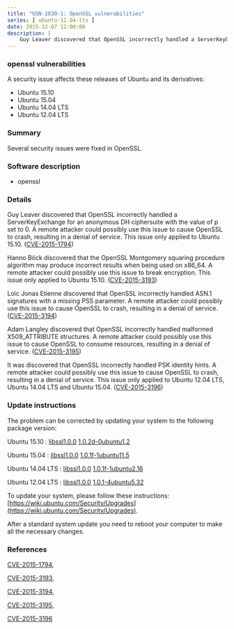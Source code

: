 ```yaml
---
title: "USN-2830-1: OpenSSL vulnerabilities"
series: [ ubuntu-12.04-lts ]
date: 2015-12-07 12:00:00
description: |
    Guy Leaver discovered that OpenSSL incorrectly handled a ServerKeyExchange for an anonymous DH ciphersuite with the value of p set to 0. A remote attacker could possibly use this issue to cause OpenSSL to crash, resulting in a denial of service. This issue only applied to Ubuntu 15.10. ([CVE-2015-1794](http://people.ubuntu.com/~ubuntu-security/cve/CVE-2015-1794))
--- 
```

 
### openssl vulnerabilities

A security issue affects these releases of Ubuntu and its derivatives:

* Ubuntu 15.10
* Ubuntu 15.04
* Ubuntu 14.04 LTS
* Ubuntu 12.04 LTS

### Summary

Several security issues were fixed in OpenSSL. 

### Software description

* openssl 

### Details

Guy Leaver discovered that OpenSSL incorrectly handled a ServerKeyExchange for an anonymous DH ciphersuite with the value of p set to 0. A remote attacker could possibly use this issue to cause OpenSSL to crash, resulting in a denial of service. This issue only applied to Ubuntu 15.10. ([CVE-2015-1794](http://people.ubuntu.com/~ubuntu-security/cve/CVE-2015-1794))

Hanno Böck discovered that the OpenSSL Montgomery squaring procedure algorithm may produce incorrect results when being used on x86_64. A remote attacker could possibly use this issue to break encryption. This issue only applied to Ubuntu 15.10. ([CVE-2015-3193](http://people.ubuntu.com/~ubuntu-security/cve/CVE-2015-3193))

Loïc Jonas Etienne discovered that OpenSSL incorrectly handled ASN.1 signatures with a missing PSS parameter. A remote attacker could possibly use this issue to cause OpenSSL to crash, resulting in a denial of service. ([CVE-2015-3194](http://people.ubuntu.com/~ubuntu-security/cve/CVE-2015-3194))

Adam Langley discovered that OpenSSL incorrectly handled malformed X509_ATTRIBUTE structures. A remote attacker could possibly use this issue to cause OpenSSL to consume resources, resulting in a denial of service. ([CVE-2015-3195](http://people.ubuntu.com/~ubuntu-security/cve/CVE-2015-3195))

It was discovered that OpenSSL incorrectly handled PSK identity hints. A remote attacker could possibly use this issue to cause OpenSSL to crash, resulting in a denial of service. This issue only applied to Ubuntu 12.04 LTS, Ubuntu 14.04 LTS and Ubuntu 15.04. ([CVE-2015-3196](http://people.ubuntu.com/~ubuntu-security/cve/CVE-2015-3196)) 

### Update instructions

The problem can be corrected by updating your system to the following package version:

Ubuntu 15.10
 : [libssl1.0.0](https://launchpad.net/ubuntu/+source/openssl) <span> [1.0.2d-0ubuntu1.2](https://launchpad.net/ubuntu/+source/openssl/1.0.2d-0ubuntu1.2) </span> 

Ubuntu 15.04
 : [libssl1.0.0](https://launchpad.net/ubuntu/+source/openssl) <span> [1.0.1f-1ubuntu11.5](https://launchpad.net/ubuntu/+source/openssl/1.0.1f-1ubuntu11.5) </span> 

Ubuntu 14.04 LTS
 : [libssl1.0.0](https://launchpad.net/ubuntu/+source/openssl) <span> [1.0.1f-1ubuntu2.16](https://launchpad.net/ubuntu/+source/openssl/1.0.1f-1ubuntu2.16) </span> 

Ubuntu 12.04 LTS
 : [libssl1.0.0](https://launchpad.net/ubuntu/+source/openssl) <span> [1.0.1-4ubuntu5.32](https://launchpad.net/ubuntu/+source/openssl/1.0.1-4ubuntu5.32) </span> 

To update your system, please follow these instructions: [https://wiki.ubuntu.com/Security/Upgrades](https://wiki.ubuntu.com/Security/Upgrades).

After a standard system update you need to reboot your computer to make all the necessary changes. 

### References

 [CVE-2015-1794](http://people.ubuntu.com/~ubuntu-security/cve/CVE-2015-1794), 

 [CVE-2015-3193](http://people.ubuntu.com/~ubuntu-security/cve/CVE-2015-3193), 

 [CVE-2015-3194](http://people.ubuntu.com/~ubuntu-security/cve/CVE-2015-3194), 

 [CVE-2015-3195](http://people.ubuntu.com/~ubuntu-security/cve/CVE-2015-3195), 

 [CVE-2015-3196](http://people.ubuntu.com/~ubuntu-security/cve/CVE-2015-3196)
 
